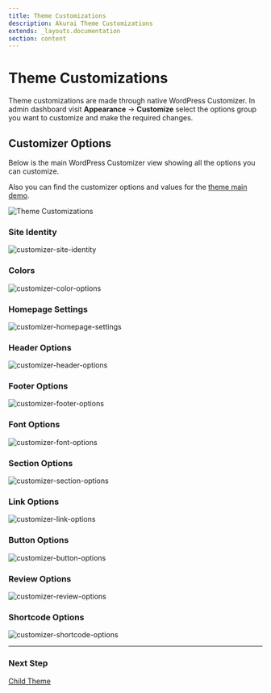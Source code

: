 ```yaml
---
title: Theme Customizations
description: Akurai Theme Customizations
extends: _layouts.documentation
section: content
---
```


# Theme Customizations

Theme customizations are made through native WordPress Customizer.
In admin dashboard visit **Appearance** &#8594; **Customize** select the options group you want to customize and make the required changes.

## Customizer Options

Below is the main WordPress Customizer view showing all the options you can customize.

Also you can find the customizer options and values for the [theme main demo](https://dinomatic.com/demos/akurai/one).

![Theme Customizations](/assets/images/akurai/akurai-customizations.png)

### Site Identity

![customizer-site-identity](/assets/images/akurai/customizer/site-identity.png)

### Colors

![customizer-color-options](/assets/images/akurai/customizer/colors.png)

### Homepage Settings

![customizer-homepage-settings](/assets/images/akurai/customizer/homepage-settings.png)

### Header Options

![customizer-header-options](/assets/images/akurai/customizer/header-options.png)

### Footer Options

![customizer-footer-options](/assets/images/akurai/customizer/footer-options.png)

### Font Options

![customizer-font-options](/assets/images/akurai/customizer/font-options.png)

### Section Options

![customizer-section-options](/assets/images/akurai/customizer/section-options.png)

### Link Options

![customizer-link-options](/assets/images/akurai/customizer/link-options.png)

### Button Options

![customizer-button-options](/assets/images/akurai/customizer/button-options.png)

### Review Options

![customizer-review-options](/assets/images/akurai/customizer/review-options.png)

### Shortcode Options

![customizer-shortcode-options](/assets/images/akurai/customizer/shortcode-options.png)

---

### Next Step

[Child Theme](/docs/akurai/child-theme/)
